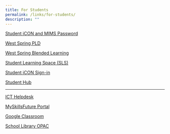 ```yaml
---
title: For Students
permalink: /links/for-students/
description: ""
---
```

<a href="https://www.westspringsec.moe.edu.sg/students/permalink/mims" target="_blank">Student iCON and MIMS Password</a>

<a href="https://sites.google.com/moe.edu.sg/wssspdlp/home" target="_blank">West Spring PLD</a>

<a href="https://sites.google.com/moe.edu.sg/wsssbl/home" target="_blank">West Spring Blended Learning</a>

<a href="https://www.learning.moe.edu.sg/sls/index.html" target="_blank">Student Learning Space (SLS)</a>

<a href="https://workspace.google.com/dashboard" target="_blank">Student iCON Sign-in</a>

<a href="https://wshub.edmension.com/" target="_blank">Student Hub</a>

-----------------------------------------------------------------

<a href="https://tinyurl.com/pdlphelp" target="_blank">ICT Helpdesk</a>

<a href="https://www.myskillsfuture.gov.sg/content/student/en/secondary.html" target="_blank">MySkillsFuture Portal</a>

<a href="https://classroom.google.com/" target="_blank">Google Classroom</a>

<a href="https://schoolibrary.moe.edu.sg/westspringsec" target="_blank">School Library OPAC</a>